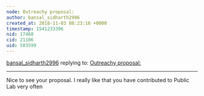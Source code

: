 ```yaml
---
node: Outreachy proposal: 
author: bansal_sidharth2996
created_at: 2018-11-03 08:23:16 +0000
timestamp: 1541233396
nid: 17468
cid: 21106
uid: 503599
---
```




[bansal_sidharth2996](../profile/bansal_sidharth2996) replying to: [Outreachy proposal: ](../notes/faithngetich188/11-02-2018/outreachy-proposal)

----
Nice to see your proposal.
I really like that you have contributed to Public Lab very often